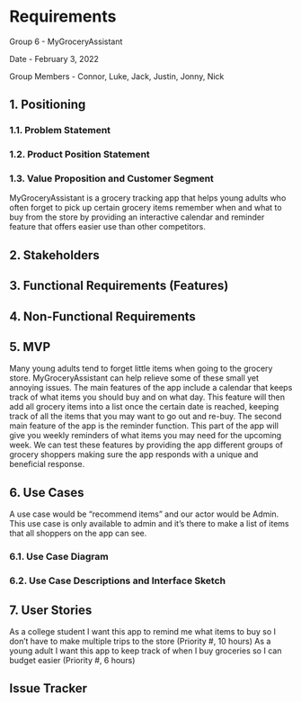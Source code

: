 # Requirements

Group 6 - MyGroceryAssistant

Date - February 3, 2022

Group Members - Connor, Luke, Jack, Justin, Jonny, Nick

## 1. Positioning

### 1.1. Problem Statement

### 1.2. Product Position Statement

### 1.3. Value Proposition and Customer Segment
MyGroceryAssistant is a grocery tracking app that helps young adults who often forget to pick up certain grocery items remember when and what to buy from the store by providing an interactive calendar and reminder feature that offers easier use than other competitors. 


## 2. Stakeholders

## 3. Functional Requirements (Features)

## 4. Non-Functional Requirements

## 5. MVP
Many young adults tend to forget little items when going to the grocery store. MyGroceryAssistant can help relieve some of these small yet annoying issues. The main features of the app include a calendar that keeps track of what items you should buy and on what day. This feature will then add all grocery items into a list once the certain date is reached, keeping track of all the items that you may want to go out and re-buy. The second main feature of the app is the reminder function. This part of the app will give you weekly reminders of what items you may need for the upcoming week. We can test these features by providing the app different groups of grocery shoppers making sure the app responds with a unique and beneficial response.

## 6. Use Cases
A use case would be “recommend items” and our actor would be Admin. This use case is only available to admin and it’s there to make a list of items that all shoppers on the app can see.


### 6.1. Use Case Diagram

### 6.2. Use Case Descriptions and Interface Sketch

## 7. User Stories
As a college student I want this app to remind me what items to buy so I don’t have to make multiple trips to the store (Priority #, 10 hours)
As a young adult I want this app to keep track of when I buy groceries so I can budget easier (Priority #, 6 hours)


## Issue Tracker
